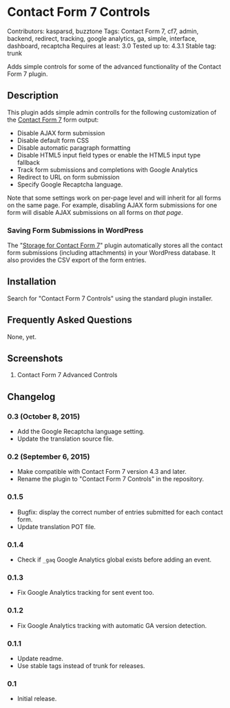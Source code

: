 # Contact Form 7 Controls

Contributors: kasparsd, buzztone
Tags: Contact Form 7, cf7, admin, backend, redirect, tracking, google analytics, ga, simple, interface, dashboard, recaptcha
Requires at least: 3.0
Tested up to: 4.3.1
Stable tag: trunk

Adds simple controls for some of the advanced functionality of the Contact Form 7 plugin.


## Description

This plugin adds simple admin controlls for the following customization of the [Contact Form 7](http://wordpress.org/plugins/contact-form-7/) form output:

- Disable AJAX form submission
- Disable default form CSS
- Disable automatic paragraph formatting
- Disable HTML5 input field types or enable the HTML5 input type fallback
- Track form submissions and completions with Google Analytics
- Redirect to URL on form submission
- Specify Google Recaptcha language.

Note that some settings work on per-page level and will inherit for all forms on the same page. For example, disabling AJAX form submissions for one form will disable AJAX submissions on all forms on _that page_.

### Saving Form Submissions in WordPress

The "[Storage for Contact Form 7](http://codecanyon.net/item/storage-for-contact-form-7-/7806229)" plugin automatically stores all the contact form submissions (including attachments) in your WordPress database. It also provides the CSV export of the form entries.


## Installation

Search for "Contact Form 7 Controls" using the standard plugin installer.


## Frequently Asked Questions

None, yet.


## Screenshots

1. Contact Form 7 Advanced Controls


## Changelog

### 0.3 (October 8, 2015)

- Add the Google Recaptcha language setting.
- Update the translation source file.

### 0.2 (September 6, 2015)

- Make compatible with Contact Form 7 version 4.3 and later.
- Rename the plugin to "Contact Form 7 Controls" in the repository.

### 0.1.5

- Bugfix: display the correct number of entries submitted for each contact form.
- Update translation POT file.

### 0.1.4

- Check if `_gaq` Google Analytics global exists before adding an event.

### 0.1.3

- Fix Google Analytics tracking for sent event too.

### 0.1.2

- Fix Google Analytics tracking with automatic GA version detection.

### 0.1.1

- Update readme.
- Use stable tags instead of trunk for releases.

### 0.1

- Initial release.
